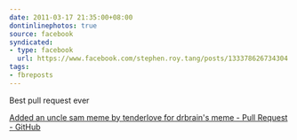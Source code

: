 ```yaml
---
date: 2011-03-17 21:35:00+08:00
dontinlinephotos: true
source: facebook
syndicated:
- type: facebook
  url: https://www.facebook.com/stephen.roy.tang/posts/133378626734304
tags:
- fbreposts
---
```


Best pull request ever

[Added an uncle sam meme by tenderlove for drbrain's meme - Pull Request - GitHub](https://github.com/drbrain/meme/pull/13)